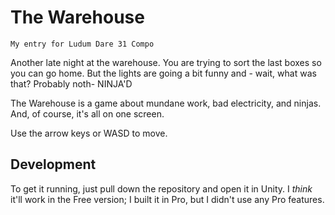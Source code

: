 The Warehouse
==================

    My entry for Ludum Dare 31 Compo

Another late night at the warehouse. You are trying to sort the last boxes so you can go home. But the lights are going a bit funny and - wait, what was that? Probably noth- NINJA'D

The Warehouse is a game about mundane work, bad electricity, and ninjas. And, of course, it's all on one screen.

Use the arrow keys or WASD to move.

## Development

To get it running, just pull down the repository and open it in Unity. I *think* it'll work in the Free version; I built it in Pro, but I didn't use any Pro features.
